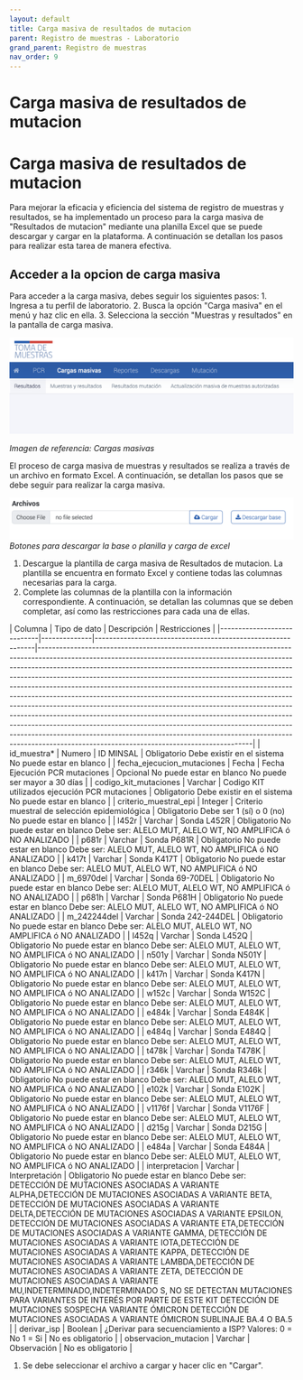 ```yaml
---
layout: default
title: Carga masiva de resultados de mutacion
parent: Registro de muestras - Laboratorio 
grand_parent: Registro de muestras
nav_order: 9
---
```


# Carga masiva de resultados de mutacion

<h1>Carga masiva de resultados de mutacion</h1>
<p>Para mejorar la eficacia y eficiencia del sistema de registro de muestras y resultados, se ha implementado un proceso para la carga masiva de "Resultados de mutacion" mediante una planilla Excel que se puede descargar y cargar en la plataforma. A continuación se detallan los pasos para realizar esta tarea de manera efectiva.</p>
<h2>Acceder a la opcion de carga masiva</h2>
<p>Para acceder a la carga masiva, debes seguir los siguientes pasos:
1.  Ingresa a tu perfil de laboratorio.
2.  Busca la opción "Carga masiva" en el menú y haz clic en ella.
3.  Selecciona la sección "Muestras y resultados" en la pantalla de carga masiva.</p>
<p><img alt="Alt text" src="img/lab_carga_masiva_1.png" /></p>
<p><em>Imagen de referencia: Cargas masivas</em></p>
<p>El proceso de carga masiva de muestras y resultados se realiza a través de un archivo en formato Excel. A continuación, se detallan los pasos que se debe seguir para realizar la carga masiva.</p>
<p><img alt="Alt text" src="img/lab_carga_masiva_3.png" />
<em>Botones para descargar la base o planilla y carga de excel</em></p>
<ol>
<li>Descargue la plantilla de carga masiva de Resultados de mutacion. La plantilla se encuentra en formato Excel y contiene todas las columnas necesarias para la carga.</li>
<li>Complete las columnas de la plantilla con la información correspondiente. A continuación, se detallan las columnas que se deben completar, así como las restricciones para cada una de ellas.</li>
</ol>
<p>| Columna                    | Tipo de dato | Descripción                                                 | Restricciones                                                                                                                                                                                                                                                                                                                                                                                                                                                                                                                                                                                                                                                                                                                                                                                                                                                         |
|----------------------------|--------------|-------------------------------------------------------------|-----------------------------------------------------------------------------------------------------------------------------------------------------------------------------------------------------------------------------------------------------------------------------------------------------------------------------------------------------------------------------------------------------------------------------------------------------------------------------------------------------------------------------------------------------------------------------------------------------------------------------------------------------------------------------------------------------------------------------------------------------------------------------------------------------------------------------------------------------------------------|
| id_muestra*                | Numero       | ID MINSAL                                                   | Obligatorio Debe existir en el sistema No puede estar en blanco                                                                                                                                                                                                                                                                                                                                                                                                                                                                                                                                                                                                                                                                                                                                                                                                       |
| fecha_ejecucion_mutaciones | Fecha        | Fecha Ejecución PCR mutaciones                              | Opcional No puede estar en blanco No puede ser mayor a 30 días                                                                                                                                                                                                                                                                                                                                                                                                                                                                                                                                                                                                                                                                                                                                                                                                        |
| codigo_kit_mutaciones      | Varchar      | Codigo KIT utilizados ejecución PCR mutaciones              | Obligatorio Debe existir en el sistema No puede estar en blanco                                                                                                                                                                                                                                                                                                                                                                                                                                                                                                                                                                                                                                                                                                                                                                                                       |
| criterio_muestral_epi      | Integer      | Criterio muestral de selección epidemiológica               | Obligatorio Debe ser 1 (sí) o 0 (no) No puede estar en blanco                                                                                                                                                                                                                                                                                                                                                                                                                                                                                                                                                                                                                                                                                                                                                                                                         |
| l452r                      | Varchar      | Sonda L452R                                                 | Obligatorio No puede estar en blanco Debe ser: ALELO MUT, ALELO WT, NO AMPLIFICA ó NO ANALIZADO                                                                                                                                                                                                                                                                                                                                                                                                                                                                                                                                                                                                                                                                                                                                                                       |
| p681r                      | Varchar      | Sonda P681R                                                 | Obligatorio No puede estar en blanco Debe ser: ALELO MUT, ALELO WT, NO AMPLIFICA ó NO ANALIZADO                                                                                                                                                                                                                                                                                                                                                                                                                                                                                                                                                                                                                                                                                                                                                                       |
| k417t                      | Varchar      | Sonda K417T                                                 | Obligatorio No puede estar en blanco Debe ser: ALELO MUT, ALELO WT, NO AMPLIFICA ó NO ANALIZADO                                                                                                                                                                                                                                                                                                                                                                                                                                                                                                                                                                                                                                                                                                                                                                       |
| m_6970del                  | Varchar      | Sonda 69-70DEL                                              | Obligatorio No puede estar en blanco Debe ser: ALELO MUT, ALELO WT, NO AMPLIFICA ó NO ANALIZADO                                                                                                                                                                                                                                                                                                                                                                                                                                                                                                                                                                                                                                                                                                                                                                       |
| p681h                      | Varchar      | Sonda P681H                                                 | Obligatorio No puede estar en blanco Debe ser: ALELO MUT, ALELO WT, NO AMPLIFICA ó NO ANALIZADO                                                                                                                                                                                                                                                                                                                                                                                                                                                                                                                                                                                                                                                                                                                                                                       |
| m_242244del                | Varchar      | Sonda 242-244DEL                                            | Obligatorio No puede estar en blanco Debe ser: ALELO MUT, ALELO WT, NO AMPLIFICA ó NO ANALIZADO                                                                                                                                                                                                                                                                                                                                                                                                                                                                                                                                                                                                                                                                                                                                                                       |
| l452q                      | Varchar      | Sonda L452Q                                                 | Obligatorio No puede estar en blanco Debe ser: ALELO MUT, ALELO WT, NO AMPLIFICA ó NO ANALIZADO                                                                                                                                                                                                                                                                                                                                                                                                                                                                                                                                                                                                                                                                                                                                                                       |
| n501y                      | Varchar      | Sonda N501Y                                                 | Obligatorio No puede estar en blanco Debe ser: ALELO MUT, ALELO WT, NO AMPLIFICA ó NO ANALIZADO                                                                                                                                                                                                                                                                                                                                                                                                                                                                                                                                                                                                                                                                                                                                                                       |
| k417n                      | Varchar      | Sonda K417N                                                 | Obligatorio No puede estar en blanco Debe ser: ALELO MUT, ALELO WT, NO AMPLIFICA ó NO ANALIZADO                                                                                                                                                                                                                                                                                                                                                                                                                                                                                                                                                                                                                                                                                                                                                                       |
| w152c                      | Varchar      | Sonda W152C                                                 | Obligatorio No puede estar en blanco Debe ser: ALELO MUT, ALELO WT, NO AMPLIFICA ó NO ANALIZADO                                                                                                                                                                                                                                                                                                                                                                                                                                                                                                                                                                                                                                                                                                                                                                       |
| e484k                      | Varchar      | Sonda E484K                                                 | Obligatorio No puede estar en blanco Debe ser: ALELO MUT, ALELO WT, NO AMPLIFICA ó NO ANALIZADO                                                                                                                                                                                                                                                                                                                                                                                                                                                                                                                                                                                                                                                                                                                                                                       |
| e484q                      | Varchar      | Sonda E484Q                                                 | Obligatorio No puede estar en blanco Debe ser: ALELO MUT, ALELO WT, NO AMPLIFICA ó NO ANALIZADO                                                                                                                                                                                                                                                                                                                                                                                                                                                                                                                                                                                                                                                                                                                                                                       |
| t478k                      | Varchar      | Sonda T478K                                                 | Obligatorio No puede estar en blanco Debe ser: ALELO MUT, ALELO WT, NO AMPLIFICA ó NO ANALIZADO                                                                                                                                                                                                                                                                                                                                                                                                                                                                                                                                                                                                                                                                                                                                                                       |
| r346k                      | Varchar      | Sonda R346k                                                 | Obligatorio No puede estar en blanco Debe ser: ALELO MUT, ALELO WT, NO AMPLIFICA ó NO ANALIZADO                                                                                                                                                                                                                                                                                                                                                                                                                                                                                                                                                                                                                                                                                                                                                                       |
| e102k                      | Varchar      | Sonda E102K                                                 | Obligatorio No puede estar en blanco Debe ser: ALELO MUT, ALELO WT, NO AMPLIFICA ó NO ANALIZADO                                                                                                                                                                                                                                                                                                                                                                                                                                                                                                                                                                                                                                                                                                                                                                       |
| v1176f                     | Varchar      | Sonda V1176F                                                | Obligatorio No puede estar en blanco Debe ser: ALELO MUT, ALELO WT, NO AMPLIFICA ó NO ANALIZADO                                                                                                                                                                                                                                                                                                                                                                                                                                                                                                                                                                                                                                                                                                                                                                       |
| d215g                      | Varchar      | Sonda D215G                                                 | Obligatorio No puede estar en blanco Debe ser: ALELO MUT, ALELO WT, NO AMPLIFICA ó NO ANALIZADO                                                                                                                                                                                                                                                                                                                                                                                                                                                                                                                                                                                                                                                                                                                                                                       |
| e484a                      | Varchar      | Sonda E484A                                                 | Obligatorio No puede estar en blanco Debe ser: ALELO MUT, ALELO WT, NO AMPLIFICA ó NO ANALIZADO                                                                                                                                                                                                                                                                                                                                                                                                                                                                                                                                                                                                                                                                                                                                                                       |
| interpretacion             | Varchar      | Interpretación                                              | Obligatorio No puede estar en blanco Debe ser: DETECCIÓN DE MUTACIONES ASOCIADAS A VARIANTE ALPHA,DETECCIÓN DE MUTACIONES ASOCIADAS A VARIANTE BETA, DETECCIÓN DE MUTACIONES ASOCIADAS A VARIANTE DELTA,DETECCIÓN DE MUTACIONES ASOCIADAS A VARIANTE EPSILON, DETECCIÓN DE MUTACIONES ASOCIADAS A VARIANTE ETA,DETECCIÓN DE MUTACIONES ASOCIADAS A VARIANTE GAMMA, DETECCIÓN DE MUTACIONES ASOCIADAS A VARIANTE IOTA,DETECCIÓN DE MUTACIONES ASOCIADAS A VARIANTE KAPPA, DETECCIÓN DE MUTACIONES ASOCIADAS A VARIANTE LAMBDA,DETECCIÓN DE MUTACIONES ASOCIADAS A VARIANTE ZETA, DETECCIÓN DE MUTACIONES ASOCIADAS A VARIANTE MU,INDETERMINADO,INDETERMINADO S, NO SE DETECTAN MUTACIONES PARA VARIANTES DE INTERÉS POR PARTE DE ESTE KIT DETECCIÓN DE MUTACIONES SOSPECHA VARIANTE ÓMICRON DETECCIÓN DE MUTACIONES ASOCIADAS A VARIANTE ÓMICRON SUBLINAJE BA.4 O BA.5 |
| derivar_isp                | Boolean      | ¿Derivar para secuenciamiento a ISP? Valores: 0 = No 1 = Si | No es obligatorio                                                                                                                                                                                                                                                                                                                                                                                                                                                                                                                                                                                                                                                                                                                                                                                                                                                     |
| observacion_mutacion       | Varchar      | Observación                                                 | No es obligatorio                                                                                                                                                                                                                                                                                                                                                                                                                                                                                                                                                                                                                                                                                                                                                                                                                                                     |</p>
<ol>
<li>Se debe seleccionar el archivo a cargar y hacer clic en "Cargar".</li>
</ol>